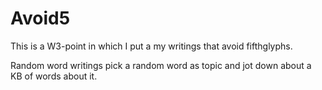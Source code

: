 # Avoid5

This is a W3-point in which I put a my writings that avoid fifthglyphs.

Random word writings pick a random word as topic and jot down about a KB of words about it.
